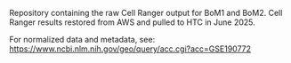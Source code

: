 Repository containing the raw Cell Ranger output for BoM1 and BoM2.
Cell Ranger results restored from AWS and pulled to HTC in June 2025.

For normalized data and metadata, see: https://www.ncbi.nlm.nih.gov/geo/query/acc.cgi?acc=GSE190772
